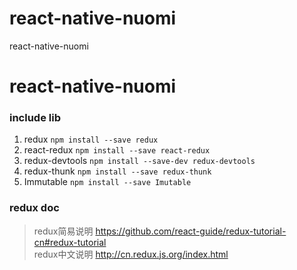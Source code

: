 # react-native-nuomi
react-native-nuomi

# react-native-nuomi 


### include lib
1. redux
`npm install --save redux`
2. react-redux
`npm install --save react-redux`
3. redux-devtools
`npm install --save-dev redux-devtools`
4. redux-thunk
`npm install --save redux-thunk`
5. Immutable
`npm install --save Imutable`


### redux doc
>redux简易说明  https://github.com/react-guide/redux-tutorial-cn#redux-tutorial   
>redux中文说明  http://cn.redux.js.org/index.html

### 